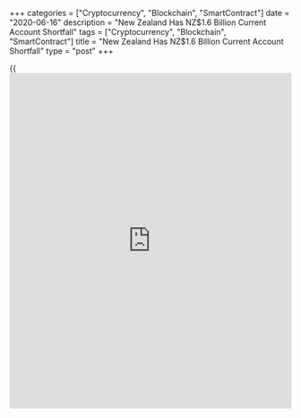 +++
categories = ["Cryptocurrency", "Blockchain", "SmartContract"]
date = "2020-06-16"
description = "New Zealand Has NZ$1.6 Billion Current Account Shortfall"
tags = ["Cryptocurrency", "Blockchain", "SmartContract"]
title = "New Zealand Has NZ$1.6 Billion Current Account Shortfall"
type = "post"
+++

{{<iframe id="large-banner" src="https://www.bounty.group/#slide=16.0" width="100%" height="600" scrolling="no" style="border: 0px solid rgb(216, 221, 230); border-radius: 3px;">}}

New Zealand had a seasonally adjusted current account deficit of NZ$1.6
billion in the first quarter of 2020, Statistics New Zealand said on
Wednesday.

That missed expectations for a surplus of NZ$1.482 billion but was an
improvement over the NZ$2.66 billion shortfall in the three months
prior.

The seasonally adjusted goods deficit narrowed to NZ$213 million, while
the services surplus narrowed to NZ$983 million.

The primary income deficit widened to NZ$2.2 billion and the financial
account recorded a net outflow of NZ$7.7 billion.

For comments and feedback [contact](https://www.playgroundfx.com/contact/): editorial@rtt[news](https://www.letsplayfx.com/blog/forex-news-website/).com

[Economic News][1]

 **What parts of the world are seeing the best (and worst) economic
performances lately? Click[here][2] to check out our [Econ Scorecard][2]
and find out! See up-to-the-moment [ranking](https://www.playgroundfx.com/blog/crypto-exchange-ranking/)s for the best and worst
performers in [GDP][3], [unemployment rate][4], [inflation][5] and much
more.**

   1. www.rtt[news](https://www.letsplayfx.com/blog/forex-news-website/).com/Content/EconomicNews.aspx
   2. www.rtt[news](https://www.letsplayfx.com/blog/forex-news-website/).com/economic-scorecard/world-rank/industrial-production/highest-performance.aspx
   3. www.rtt[news](https://www.letsplayfx.com/blog/forex-news-website/).com/economic-scorecard/world-rank/GDP/highest-performance.aspx
   4. www.rtt[news](https://www.letsplayfx.com/blog/forex-news-website/).com/economic-scorecard/world-rank/unemployment-rate/lowest-performance.aspx
   5. www.rtt[news](https://www.letsplayfx.com/blog/forex-news-website/).com/economic-scorecard/world-rank/CPI/highest-performance.aspx